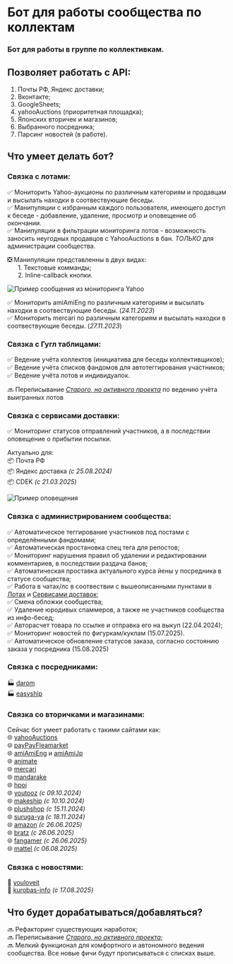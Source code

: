 # Бот для работы сообщества по коллектам

### Бот для работы в группе по коллективкам.

## Позволяет работать с API:
1. Почты РФ, Яндекс доставки;
2. Вконтакте;
3. GoogleSheets;
4. yahooAuctions (приоритетная площадка);
5. Японских вторичек и магазинов;
6. Выбранного посредника;  
7. Парсинг новостей (в работе).  

## Что умеет делать бот?

### Связка с лотами:

✅ Мониторить Yahoo-аукционы по различным категориям и продавцам и высылать находки в соотвествующие беседы.  
✅ Манипуляции с избранным каждого пользователя, имеющего доступ к беседе - добавление, удаление, просмотр и оповещение об окончании.  
✅ Манипуляции в фильтрации мониторинга лотов - возможность заносить неугодных продавцов с YahooAuctions в бан. *ТОЛЬКО* для администрации сообщества.

❎ Манипуляции представленны в двух видах:  
&nbsp;&nbsp;&nbsp;&nbsp;&nbsp;&nbsp;1. Текстовые комманды;  
&nbsp;&nbsp;&nbsp;&nbsp;&nbsp;&nbsp;2. Inline-callback кнопки.  

![Пример сообщения из мониторинга Yahoo](https://sun9-34.userapi.com/impg/ibZgfGpRtFl-dvB6k9G5RUxGjbUv8fGlYKlBfg/Ek3Hu-XmKR0.jpg?size=493x636&quality=95&sign=6b7dd6080c8e691ee28e75a26f32e8c7&type=album "Пример сообщения из мониторинга Yahoo")  
  

✅ Мониторить amiAmiEng по различным категориям и высылать находки в соотвествующие беседы. (*24.11.2023*)  
✅ Мониторить mercari по различным категориям и высылать находки в соотвествующие беседы. (*27.11.2023*)  

### Связка с Гугл таблицами:

✅ Ведение учёта коллектов (инициатива для беседы коллективщиков);  
✅ Ведение учёта списков фандомов для автотеггирования участников;  
✅ Ведение учёта лотов и индивидуалок.

🔜 Переписывание *[Старого, но активного проекта](https://github.com/femperox/CollectBot)* по ведению учёта выигранных лотов

### Связка с сервисами доставки:

✅ Мониторинг статусов отправлений участников, а в последствии оповещение о прибытии посылки.  

Актуально для:  
📦 Почта РФ  
📦 Яндекс доставка *(с 25.08.2024)*  
📦 CDEK *(с 21.03.2025)*  

![Пример оповещения](https://sun9-67.userapi.com/impg/4kOrsDst5NUVzE0LKkaByBWSiV0uAboGZ0swig/4_ngxWPME4s.jpg?size=473x523&quality=95&sign=21e1829aefd91c7416038e71c9696001&type=album "Пример оповещения")  



### Связка с администрированием сообщества:

✅ Автоматическое теггирование участников под постами с определёнными фандомами;  
✅ Автоматическая простановка спец тега для репостов;  
✅ Мониторинг нарушения правил об удалении и редактировании комментариев, в последствии раздача банов;  
✅ Автоматическая проставка актуального курса йены у посредника в статусе сообщества;  
✅ Работа в чатах/лс в соотвествии с вышеописанными пунктами в [Лотах](#связка-с-лотами:) и [Сервисами доставок](#связка-с-сервисами-доставки:);  
✅ Смена обложки сообщества;  
✅ Удаление юродивых спаммеров, а также не участников сообщества из инфо-бесед;  
✅ Авторасчет товара по ссылке и отправка его на выкуп (22.04.2024);  
✅ Мониторинг новостей по фигуркам/куклам (15.07.2025).  
✅ Автоматическое обновление статусов заказа, согласно состоянию заказа у посредника (15.08.2025)  
  

### Связка с посредниками: 
🏭 [darom](https://www.darom.jp)  
🏭 [easyship](https://easyship.ru)

### Связка со вторичками и магазинами: 

Сейчас бот умеет работать с такими сайтами как:  
🌐 [yahooAuctions](https://auctions.yahoo.co.jp)  
🌐 [payPayFleamarket](https://paypayfleamarket.yahoo.co.jp)  
🌐 [amiAmiEng](https://www.amiami.com/eng/) и [amiAmiJp](https://www.amiami.jp)  
🌐 [animate](https://www.animate-onlineshop.jp)  
🌐 [mercari](https://jp.mercari.com)  
🌐 [mandarake](https://www.mandarake.co.jp)  
🌐 [hpoi](https://www.hpoi.net)  
🌐 [youtooz](https://youtooz.com/) *(с 09.10.2024)*  
🌐 [makeship](https://www.makeship.com) *(с 10.10.2024)*  
🌐 [plushshop](https://www.plushshop.com) *(с 15.11.2024)*  
🌐 [suruga-ya](https://www.suruga-ya.jp/) *(с 18.11.2024)*  
🌐 [amazon](https://www.amazon.com/) *(с 26.06.2025)*  
🌐 [bratz](https://www.bratz.com) *(с 26.06.2025)*  
🌐 [fangamer](https://www.fangamer.com) *(с 26.06.2025)*  
🌐 [mattel](https://creations.mattel.com) *(с 06.08.2025)*  
  

### Связка с новостями: 
📰 [youloveit](https://www.youloveit.com/)  
📰 [kurobas-info](https://kurobas-info.sakura.ne.jp)  *(с 17.08.2025)*   


## Что будет дорабатываться/добавляться?

🔜 Рефакторинг существующих наработок;  
🔜 Переписывание *[Старого, но активного проекта](https://github.com/femperox/CollectBot)*;  
🔜 Мелкий функционал для комфортного и автономного ведения сообщества. Все новые фичи будут прописываться с списках выше.


